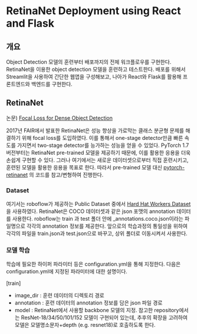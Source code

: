 # RetinaNet Deployment using React and Flask

## 개요

Object Detection 모델의 훈련부터 배포까지의 전체 워크플로우를 구현한다. RetinaNet을 이용한 object detection 모델을 훈련하고 테스트한다. 배포를 위해서 Streamlit을 사용하여 간단한 웹앱을 구성해보고, 나아가 React와 Flask를 활용해 프론트엔드와 백엔드를 구현한다.



## RetinaNet

논문) [Focal Loss for Dense Object Detection](https://arxiv.org/abs/1708.02002)

2017년 FAIR에서 발표한 RetinaNet은 성능 향상을 가로막는 클래스 분균형 문제를 해결하기 위해 focal loss를 도입하였다. 이를 통해서 one-stage detector만큼 빠른 속도를 가지면서 two-stage detector를 능가하는 성능을 얻을 수 있었다. PyTorch 1.7 버전부터는 RetinaNet pre-trained 모델을 제공하기 때문에, 이를 활용한 응용을 더욱 손쉽게 구현할 수 있다. 그러나 여기에서는 새로운 데이터셋으로부터 직접 훈련시키고, 훈련된 모델을 활용한 응용을 목표로 한다. 따라서 pre-trained 모델 대신 [pytorch-retinanet](https://github.com/yhenon/pytorch-retinanet) 의 코드를 참고/변형하여 진행한다.



### Dataset

 여기서는 roboflow가 제공하는 Public Dataset 중에서 [Hard Hat Workers Dataset](https://public.roboflow.com/object-detection/hard-hat-workers)을 사용하였다. RetinaNet은 COCO 데이터셋과 같은 json 포맷의 annotation 데이터를 사용한다. roboflow는 train 과 test 폴더 안에 _annotations.coco.json이라는 파일명으로 각각의 annotation 정보를 제공한다. 앞으로의 학습과정의 통일성을 위하여 각각의 파일을 train.json과 test.json으로 바꾸고, 상위 폴더로 이동시켜서 사용한다.



### 모델 학습

 학습에 필요한 하이퍼 파라미터 등은 configuration.yml을 통해 지정한다. 다음은 configuration.yml에 지정된 파라미터에 대한 설명이다.

[train] 

- image_dir : 훈련 데이터의 디렉토리 경로
- annotation : 훈련 데이터의 annotation 정보를 담은 json 파일 경로
- model : RetinaNet에서 사용할 backbone 모델의 지정. 참고한 repository에서는 ResNet-18/34/50/101/152 모델이 구현되어 있는데, 추후의 확장을 고려하여 모델은 모델명소문자+depth (e.g.  resnet18)로 호출하도록 한다.